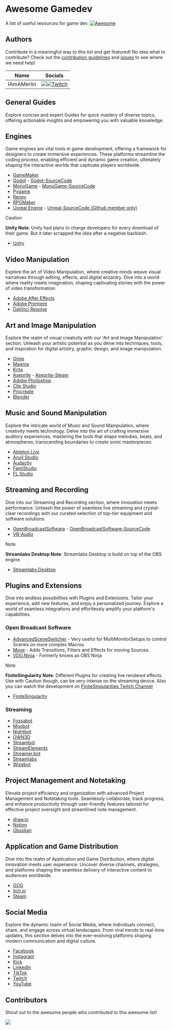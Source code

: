 # Awesome Gamedev

A list of useful resources for game dev. [![Awesome](https://awesome.re/badge.svg)](https://awesome.re)

## Authors
Contribute in a meaningful way to this list and get featured! No idea what to contribute? Check out the [contribution guidelines](./CONTRIBUTE.md) and [issues](https://github.com/mezotv/awesome-gamedev/issues) to see where we need help!

| Name       | Socials                                                                                                                                                                                                                                                                     |
| ---------- | --------------------------------------------------------------------------------------------------------------------------------------------------------------------------------------------------------------------------------------------------------------------------- |
| IAmAMerlin | [![](https://img.shields.io/badge/GitHub-181717?style=for-the-badge&logo=github&color=181717)](https://github.com/merlinseela)[![Twitch](https://img.shields.io/badge/Twitch-a970ff?style=for-the-badge&logo=Twitch&logoColor=white)](https://www.twitch.tv/iamamerlin) |

## General Guides
Explore concise and expert Guides for quick mastery of diverse topics, offering actionable insights and empowering you with valuable knowledge.

              
## Engines
Game engines are vital tools in game development, offering a framework for designers to create immersive experiences. These platforms streamline the coding process, enabling efficient and dynamic game creation, ultimately shaping the interactive worlds that captivate players worldwide.

- [GameMaker](https://www.yoyogames.com/en/gamemaker)
- [Godot](https://godotengine.org/) - [Godot-SourceCode](https://github.com/godotengine/godot)
- [MonoGame](https://www.monogame.net/) - [MonoGame-SourceCode](https://github.com/monogame/monogame)
- [Pygame](https://www.pygame.org/)
- [Renpy](https://www.renpy.org/)
- [RPGMaker](https://www.rpgmakerweb.com/)
- [Unreal Engine](https://www.unrealengine.com/en-US/) - [Unreal-SourceCode (Github member only)](https://github.com/EpicGames/UnrealEngine)

> [!CAUTION] 
> **Unity Note**: Unity had plans to charge developers for every download of their game. But it later scrapped the idea after a negative backlash.
- [Unity](https://unity.com/)

## Video Manipulation
Explore the art of Video Manipulation, where creative minds weave visual narratives through editing, effects, and digital wizardry. Dive into a world where reality meets imagination, shaping captivating stories with the power of video transformation.

- [Adobe After Effects](https://www.adobe.com/products/aftereffects.html)
- [Adobe Premiere](https://www.adobe.com/products/premiere.html)
- [DaVinci Resolve](https://www.blackmagicdesign.com/products/davinciresolve)

## Art and Image Manipulation
Explore the realm of visual creativity with our 'Art and Image Manipulation' section. Unleash your artistic potential as you delve into techniques, tools, and inspiration for digital artistry, graphic design, and image manipulation.

- [Gimp](https://www.gimp.org/)
- [Magma](https://magma.com/)
- [Krita](https://krita.org/)
- [Aseprite](https://www.aseprite.org/) - [Aseprite-Steam](https://store.steampowered.com/app/431730/Aseprite/)
- [Adobe Photoshop](https://www.adobe.com/products/photoshop.html)
- [Clip Studio](https://www.clipstudio.net/en/)
- [Procreate](https://procreate.com/)
- [Blender](https://www.blender.org/)

## Music and Sound Manipulation
Explore the intricate world of Music and Sound Manipulation, where creativity meets technology. Delve into the art of crafting immersive auditory experiences, mastering the tools that shape melodies, beats, and atmospheres, transcending boundaries to create sonic masterpieces.

- [Ableton Live](https://www.ableton.com/en/live/)
- [Anvil Studio](https://www.anvilstudio.com/)
- [Audactiy](https://www.audacityteam.org/)
- [FamiStudio](https://famistudio.org/)
- [FL Studio](https://www.image-line.com/fl-studio)

## Streaming and Recording
Dive into our Streaming and Recording section, where innovation meets performance. Unleash the power of seamless live streaming and crystal-clear recordings with our curated selection of top-tier equipment and software solutions.

- [OpenBroadcastSoftware](https://obsproject.com/) - [OpenBroadcastSoftware-SourceCode](https://github.com/obsproject)
- [VB-Audio](https://vb-audio.com/Cable/)

> [!NOTE]
> **Streamlabs Desktop Note**: Streamlabs Desktop is build on top of the OBS engine.
- [Streamlabs Desktop](https://streamlabs.com/de-de/streamlabs-live-streaming-software)

## Plugins and Extensions
Dive into endless possibilities with Plugins and Extensions. Tailor your experience, add new features, and enjoy a personalized journey. Explore a world of seamless integrations and effortlessly amplify your platform's capabilities.

### Open Broadcast Software
- [AdvancedSceneSwitcher](https://obsproject.com/forum/resources/advanced-scene-switcher.395/) - Very useful for MultiMonitorSetups to control Scenes on more complex Macros.
- [Move](https://obsproject.com/forum/resources/move.913/) - Adds Transitions, Filters and Effects for moving Sources.
- [VDO.Ninja](https://vdo.ninja/) - Formerly knows as OBS Ninja

> [!NOTE]
> **FiniteSingularity Note**: Different Plugins for creating live rendered effects. Use with Caution though, can be very intense on the streaming device. Also you can watch the development on [FiniteSingularities Twitch Channel](https://www.twitch.tv/finitesingularity)
- [FiniteSingularity](https://github.com/FiniteSingularity?tab=repositories)

### Streaming
- [Fossabot](https://fossabot.com/)
- [Moobot](https://moo.bot/)
- [Nightbot](https://nightbot.tv/)
- [OWN3D](https://www.own3d.pro/en/features/obs-chatbot)
- [Streambot](https://streambot.com/)
- [StreamElements](https://streamelements.com/)
- [Streamer.bot](https://streamer.bot/)
- [Streamlabs](https://streamlabs.com/)
- [Wizebot](https://wizebot.tv/en/index)

## Project Management and Notetaking
Elevate project efficiency and organization with advanced Project Management and Notetaking tools. Seamlessly collaborate, track progress, and enhance productivity through user-friendly features tailored for effective project oversight and streamlined note management.

- [draw.io](https://draw.io)
- [Notion](https://www.notion.so/)
- [Obsidian](https://obsidian.md/)

## Application and Game Distribution
Dive into the realm of Application and Game Distribution, where digital innovation meets user experience. Uncover diverse channels, strategies, and platforms shaping the seamless delivery of interactive content to audiences worldwide.

- [GOG](https://www.gog.com/submit-your-game)
- [itch.io](https://itch.io/)
- [Steam](https://partner.steamgames.com/steamdirect)

## Social Media
Explore the dynamic realm of Social Media, where individuals connect, share, and engage across virtual landscapes. From viral trends to real-time updates, this section delves into the ever-evolving platforms shaping modern communication and digital culture.

- [Facebook](https://www.facebook.com/)
- [Instagram](https://www.instagram.com/)
- [Kick](https://kick.com/)
- [LinkedIn](https://www.linkedin.com/)
- [TikTok](https://www.tiktok.com/)
- [Twitch](https://www.twitch.tv/)
- [YouTube](https://www.youtube.com/)

## Contributors
Shout out to the awesome people who contributed to this awesome list!

<a href="https://github.com/mezotv/awesome-gamedev/graphs/contributors">
  <img src="https://contrib.rocks/image?repo=mezotv/awesome-gamedev&max=1000&columns=11"/>
</a>
